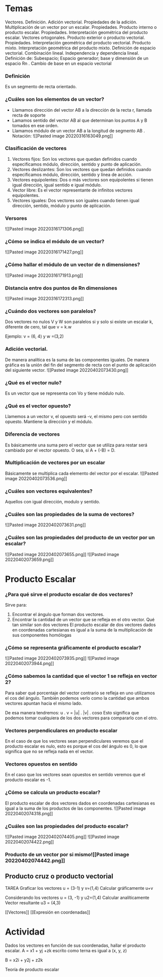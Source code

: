 # Temas
Vectores. Definición. Adición vectorial. Propiedades de la adición. Multiplicación de un vector por un escalar. Propiedades. Producto interno o producto escalar. Propiedades. Interpretación geométrica del producto escalar. Vectores ortogonales. Producto exterior o producto vectorial. Propiedades. Interpretación geométrica del producto vectorial. Producto mixto. Interpretación geométrica del producto mixto. Definición de espacio vectorial. Combinación lineal. Independencia y dependencia lineal. Definición de: Subespacio; Espacio generador; base y dimensión de un espacio Rn . Cambio de base en un espacio vectorial






### Definición 
Es un segmento de recta orientado. 

### ¿Cuáles son los elementos de un vector?
+ Llamamos dirección del vector AB a la dirección de la recta r, llamada recta de soporte
+ Lamamos sentido del vector AB al que determinan los puntos A y B tomados en ese orden.
+ Llamamos módulo de un vector AB a la longitud de segmento AB . Notación:
![[Pasted image 20220316163049.png]]

### Clasificación de vectores 
1. Vectores fijos: Son los vectores que quedan definidos cuando especificamos módulo, dirección, sentido y punto de aplicación.
2. Vectores deslizantes: Son los vectores que quedan definidos cuando especificamos módulo, dirección, sentido y línea de acción.
3. Vectores equipolentes: Dos o más vectores son equipolentes si tienen igual dirección, igual sentido e igual módulo.
4. Vector libre: Es el vector representante de infinitos vectores equipolentes.
5. Vectores iguales: Dos vectores son iguales cuando tienen igual dirección, sentido, módulo y punto de aplicación.



### Versores 
![[Pasted image 20220316171306.png]]


### ¿Cómo se indica el módulo de un vector?
![[Pasted image 20220316171427.png]]


### ¿Cómo hallar el módulo de un vector de n dimensiones?
![[Pasted image 20220316171913.png]]




### Distancia entre dos puntos de Rn dimensiones

![[Pasted image 20220316172313.png]]


### ¿Cuándo dos vectores son paralelos?
Dos vectores no nulos V y W son paralelos si y solo si existe un escalar k, diferente de cero, tal que v = k.w

Ejemplo: v = (6, 4) y w =(3,2)



### Adición vectorial.
De manera analítica es la suma de las componentes iguales. De manera gráfica es la unión del fin del segmento de recta con el punto de aplicación del siguiente  vector. 
![[Pasted image 20220402073430.png]]
### ¿Qué es el vector nulo?
Es un vector que se representa con Vo y tiene módulo nulo. 


### ¿Qué es el vector opuesto?
Llamemos a un vector v, el opuesto será -v, el mismo pero con sentido opuesto. Mantiene la dirección y el módulo.


### Diferencia de vectores 
Es básicamente una suma pero el vector que se utiliza para restar será cambiado por el vector opuesto. O sea, si A + (-B) = D.


### Multiplicación de vectores por un escalar
Básicamente se multiplica cada elemento del vector por el escalar. 
![[Pasted image 20220402073536.png]]


### ¿Cuáles son vectores equivalentes?
Aquellos con igual dirección, modulo y sentido.


### ¿Cuáles son las propiedades de la suma de vectores?
![[Pasted image 20220402073631.png]]

### ¿Cuáles son las propiedades del producto de un vector por un escalar?

![[Pasted image 20220402073655.png]]
![[Pasted image 20220402073659.png]]





# Producto Escalar

### ¿Para qué sirve el producto escalar de dos vectores?
Sirve para:
1. Encontrar el ángulo que forman dos vectores.
2. Encontrar la cantidad de un vector que se refleja en el otro vector.  Qué tan similar son dos vectores
El producto escalar de dos vectores dados en coordenadas cartesianas es igual a la suma de la multiplicación de sus componentes homólogas


### ¿Cómo se representa gráficamente el producto escalar?

![[Pasted image 20220402073935.png]]
![[Pasted image 20220402073944.png]]

### ¿Cómo sabemos la cantidad que el vector 1 se refleja en vector 2?
Para saber qué porcentaje del vector contrario se refleja en uno utilizamos el cos del ángulo.  También podemos verlo como la cantidad que ambos vectores apuntan hacia el mismo lado. 

De esa manera tendremos: 
u . v = |u| . |v| . cosα
Esto significa que podemos tomar cualquiera de los dos vectores para compararlo con el otro. 

### Vectores perpendiculares en producto escalar
En el caso de que los vectores sean perpendiculares veremos que el producto escalar es nulo, esto es porque el cos del ángulo es 0, lo que significa que no se refleja nada en el vector. 

### Vectores opuestos en sentido 
En el caso que los vectores sean opuestos en sentido veremos que el producto escalar es -1.


### ¿Cómo se calcula un producto escalar?
El producto escalar de dos vectores dados en coordenadas cartesianas es igual a la suma de los productos de las componentes. 
![[Pasted image 20220402074318.png]]

### ¿Cuáles son las propiedades del producto escalar?
![[Pasted image 20220402074405.png]]
![[Pasted image 20220402074422.png]]

### Producto de un vector por si mismo![[Pasted image 20220402074442.png]]



## Producto cruz o producto vectorial























TAREA Graficar los vectores u = (3-1) y v=(1,4)
Calcular gráficamente u+v



Considerando los vectores u = (3, -1) y u2=(1,4)
Calcular analíticamente 
Vector resultante u3 = (4,3)


[[Vectores]]
[[Expresión en coordenadas]]





# Actividad
Dados los vectores en función de sus coordenadas, hallar el producto escalar. 
A = x1 + yj +zk escrito como terna es igual a (x, y, z)

B = x2i + y2j + z2k

Teoría de producto escalar 

